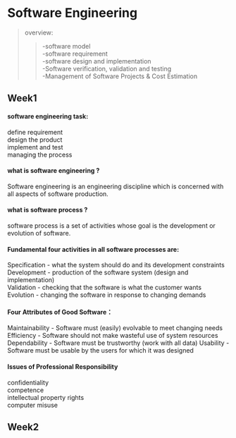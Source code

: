 # Software Engineering  

> overview:  
>> -software model  
>> -software requirement  
>> -software design and implementation  
>> -Software verification, validation and testing  
>> -Management of Software Projects & Cost Estimation

## Week1  

#### software engineering task:  
  define requirement  
  design the product  
  implement and test  
  managing the process  

#### what is software engineering ?  
  Software engineering is an engineering discipline which is concerned with all aspects of software production.  
  
#### what is software process ?  
  software process is a set of activities whose goal is the development or evolution of software.  

#### Fundamental four activities in all software processes are:  
  Specification - what the system should do and its development constraints  
  Development - production of the software system (design and implementation)  
  Validation - checking that the software is what the customer wants  
  Evolution - changing the software in response to changing demands  

#### Four Attributes of Good Software：  
  Maintainability - Software must (easily) evolvable to meet changing needs   
  Efficiency - Software should not make wasteful use of system resources  
  Dependability - Software must be trustworthy (work with all data) 
  Usability - Software must be usable by the users for which it was designed  

#### Issues of Professional Responsibility  
confidentiality  
competence  
intellectual property rights  
computer misuse  

## Week2
